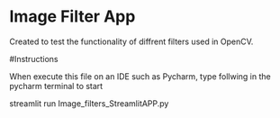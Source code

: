 # Image Filter App

Created to test the functionality of diffrent filters used in OpenCV.

#Instructions

When execute this file on an IDE such as Pycharm, type follwing in the pycharm terminal to start

streamlit run Image_filters_StreamlitAPP.py



